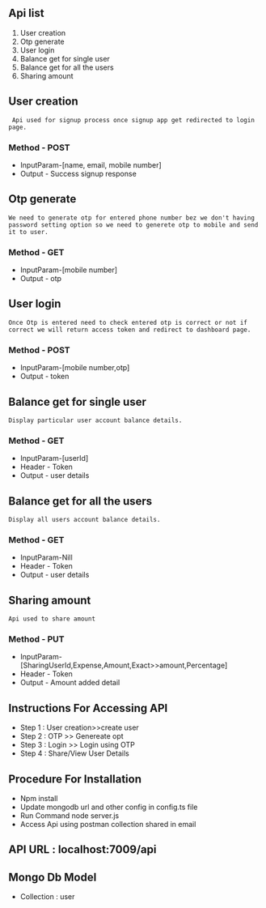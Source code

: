 ## Api list

1. User creation
2. Otp generate
3. User login
4. Balance get for single user
5. Balance get for all the users
6. Sharing amount 


## User creation
     Api used for signup process once signup app get redirected to login page.

### Method - POST
* InputParam-[name, email, mobile number]
* Output - Success signup response

## Otp generate
	We need to generate otp for entered phone number bez we don't having password setting option so we need to generete otp to mobile and send it to user.

### Method - GET
* InputParam-[mobile number]
* Output - otp

## User login
	Once Otp is entered need to check entered otp is correct or not if correct we will return access token and redirect to dashboard page.

### Method - POST
* InputParam-[mobile number,otp]
* Output - token

## Balance get for single user
	Display particular user account balance details.

### Method - GET
* InputParam-[userId]
* Header - Token
* Output - user details

## Balance get for all the users
	Display all users account balance details.

### Method - GET
* InputParam-Nill
* Header - Token
* Output - user details

## Sharing amount
	Api used to share amount

### Method - PUT
* InputParam-[SharingUserId,Expense,Amount,Exact>>amount,Percentage]
* Header - Token
* Output - Amount added detail


## Instructions For Accessing API

* Step 1 : User creation>>create user
* Step 2 : OTP >> Genereate opt
* Step 3 : Login >> Login using OTP
* Step 4 : Share/View User Details

## Procedure For Installation

* Npm install
* Update mongodb url and other config in config.ts file
* Run Command node server.js
* Access Api using postman collection shared in email

## API URL : localhost:7009/api

## Mongo Db Model

* Collection : user

